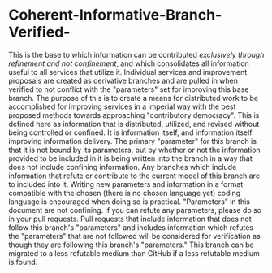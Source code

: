 # Coherent-Informative-Branch-Verified-
This is the base to which information can be contributed *exclusively through refinement and not confinement*, and which consolidates all information useful to all services that utilize it. Individual services and improvement proposals are created as derivative branches and are pulled in when verified to not conflict with the "parameters" set for improving this base branch. The purpose of this is to create a means for distributed work to be accomplished for improving services in a imperial way with the best proposed methods towards approaching "contributory democracy". This is defined here as information that is distributed, utilized, and revised without being controlled or confined. It is information itself, and information itself improving information delivery. 
The primary "parameter" for this branch is that it is not bound by its parameters, but by whether or not the information provided to be included in it is being written into the branch in a way that does not include confining information. Any branches which include information that refute or contribute to the current model of this branch are to included into it.
Writing new parameters and information in a format compatible with the chosen (there is no chosen language yet) coding language is encouraged when doing so is practical.
"Parameters" in this document are not confining. If you can refute any parameters, please do so in your pull requests. Pull requests that include information that does not follow this branch's "parameters" and includes information which refutes the "parameters" that are not followed will be considered for verification as though they are following this branch's "parameters."
This branch can be migrated to a less refutable medium than GitHub if a less refutable medium is found.
